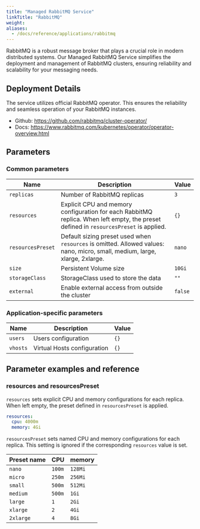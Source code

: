 ```yaml
---
title: "Managed RabbitMQ Service"
linkTitle: "RabbitMQ"
weight: 
aliases:
  - /docs/reference/applications/rabbitmq
---
```



RabbitMQ is a robust message broker that plays a crucial role in modern distributed systems. Our Managed RabbitMQ Service simplifies the deployment and management of RabbitMQ clusters, ensuring reliability and scalability for your messaging needs.

## Deployment Details

The service utilizes official RabbitMQ operator. This ensures the reliability and seamless operation of your RabbitMQ instances.

- Github: https://github.com/rabbitmq/cluster-operator/
- Docs: https://www.rabbitmq.com/kubernetes/operator/operator-overview.html

## Parameters

### Common parameters

| Name              | Description                                                                                                                           | Value   |
| ----------------- | ------------------------------------------------------------------------------------------------------------------------------------- | ------- |
| `replicas`        | Number of RabbitMQ replicas                                                                                                           | `3`     |
| `resources`       | Explicit CPU and memory configuration for each RabbitMQ replica. When left empty, the preset defined in `resourcesPreset` is applied. | `{}`    |
| `resourcesPreset` | Default sizing preset used when `resources` is omitted. Allowed values: nano, micro, small, medium, large, xlarge, 2xlarge.           | `nano`  |
| `size`            | Persistent Volume size                                                                                                                | `10Gi`  |
| `storageClass`    | StorageClass used to store the data                                                                                                   | `""`    |
| `external`        | Enable external access from outside the cluster                                                                                       | `false` |

### Application-specific parameters

| Name     | Description                 | Value |
| -------- | --------------------------- | ----- |
| `users`  | Users configuration         | `{}`  |
| `vhosts` | Virtual Hosts configuration | `{}`  |

## Parameter examples and reference

### resources and resourcesPreset

`resources` sets explicit CPU and memory configurations for each replica.
When left empty, the preset defined in `resourcesPreset` is applied.

```yaml
resources:
  cpu: 4000m
  memory: 4Gi
```

`resourcesPreset` sets named CPU and memory configurations for each replica.
This setting is ignored if the corresponding `resources` value is set.

| Preset name | CPU    | memory  |
|-------------|--------|---------|
| `nano`      | `100m` | `128Mi` |
| `micro`     | `250m` | `256Mi` |
| `small`     | `500m` | `512Mi` |
| `medium`    | `500m` | `1Gi`   |
| `large`     | `1`    | `2Gi`   |
| `xlarge`    | `2`    | `4Gi`   |
| `2xlarge`   | `4`    | `8Gi`   |

